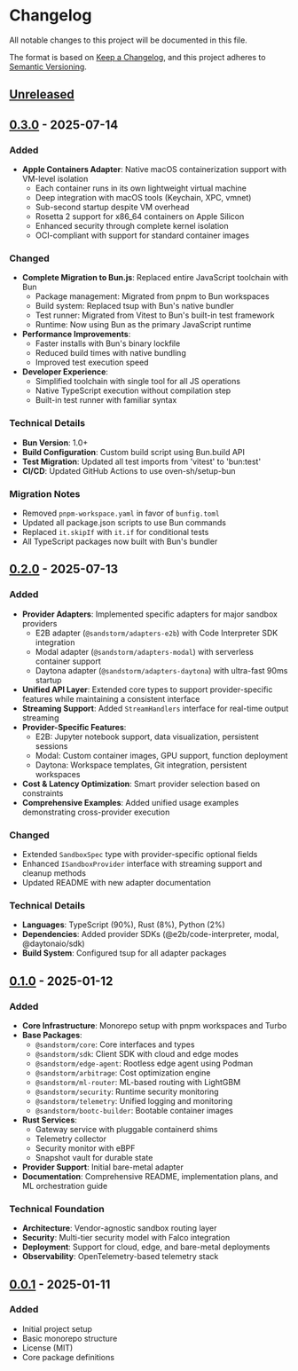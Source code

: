 # Changelog

All notable changes to this project will be documented in this file.

The format is based on [Keep a Changelog](https://keepachangelog.com/en/1.0.0/),
and this project adheres to [Semantic Versioning](https://semver.org/spec/v2.0.0.html).

## [Unreleased]

## [0.3.0] - 2025-07-14

### Added
- **Apple Containers Adapter**: Native macOS containerization support with VM-level isolation
  - Each container runs in its own lightweight virtual machine
  - Deep integration with macOS tools (Keychain, XPC, vmnet)
  - Sub-second startup despite VM overhead
  - Rosetta 2 support for x86_64 containers on Apple Silicon
  - Enhanced security through complete kernel isolation
  - OCI-compliant with support for standard container images

### Changed
- **Complete Migration to Bun.js**: Replaced entire JavaScript toolchain with Bun
  - Package management: Migrated from pnpm to Bun workspaces
  - Build system: Replaced tsup with Bun's native bundler
  - Test runner: Migrated from Vitest to Bun's built-in test framework
  - Runtime: Now using Bun as the primary JavaScript runtime
- **Performance Improvements**: 
  - Faster installs with Bun's binary lockfile
  - Reduced build times with native bundling
  - Improved test execution speed
- **Developer Experience**:
  - Simplified toolchain with single tool for all JS operations
  - Native TypeScript execution without compilation step
  - Built-in test runner with familiar syntax

### Technical Details
- **Bun Version**: 1.0+
- **Build Configuration**: Custom build script using Bun.build API
- **Test Migration**: Updated all test imports from 'vitest' to 'bun:test'
- **CI/CD**: Updated GitHub Actions to use oven-sh/setup-bun

### Migration Notes
- Removed `pnpm-workspace.yaml` in favor of `bunfig.toml`
- Updated all package.json scripts to use Bun commands
- Replaced `it.skipIf` with `it.if` for conditional tests
- All TypeScript packages now built with Bun's bundler

## [0.2.0] - 2025-07-13

### Added
- **Provider Adapters**: Implemented specific adapters for major sandbox providers
  - E2B adapter (`@sandstorm/adapters-e2b`) with Code Interpreter SDK integration
  - Modal adapter (`@sandstorm/adapters-modal`) with serverless container support
  - Daytona adapter (`@sandstorm/adapters-daytona`) with ultra-fast 90ms startup
- **Unified API Layer**: Extended core types to support provider-specific features while maintaining a consistent interface
- **Streaming Support**: Added `StreamHandlers` interface for real-time output streaming
- **Provider-Specific Features**:
  - E2B: Jupyter notebook support, data visualization, persistent sessions
  - Modal: Custom container images, GPU support, function deployment
  - Daytona: Workspace templates, Git integration, persistent workspaces
- **Cost & Latency Optimization**: Smart provider selection based on constraints
- **Comprehensive Examples**: Added unified usage examples demonstrating cross-provider execution

### Changed
- Extended `SandboxSpec` type with provider-specific optional fields
- Enhanced `ISandboxProvider` interface with streaming support and cleanup methods
- Updated README with new adapter documentation

### Technical Details
- **Languages**: TypeScript (90%), Rust (8%), Python (2%)
- **Dependencies**: Added provider SDKs (@e2b/code-interpreter, modal, @daytonaio/sdk)
- **Build System**: Configured tsup for all adapter packages

## [0.1.0] - 2025-01-12

### Added
- **Core Infrastructure**: Monorepo setup with pnpm workspaces and Turbo
- **Base Packages**:
  - `@sandstorm/core`: Core interfaces and types
  - `@sandstorm/sdk`: Client SDK with cloud and edge modes
  - `@sandstorm/edge-agent`: Rootless edge agent using Podman
  - `@sandstorm/arbitrage`: Cost optimization engine
  - `@sandstorm/ml-router`: ML-based routing with LightGBM
  - `@sandstorm/security`: Runtime security monitoring
  - `@sandstorm/telemetry`: Unified logging and monitoring
  - `@sandstorm/bootc-builder`: Bootable container images
- **Rust Services**:
  - Gateway service with pluggable containerd shims
  - Telemetry collector
  - Security monitor with eBPF
  - Snapshot vault for durable state
- **Provider Support**: Initial bare-metal adapter
- **Documentation**: Comprehensive README, implementation plans, and ML orchestration guide

### Technical Foundation
- **Architecture**: Vendor-agnostic sandbox routing layer
- **Security**: Multi-tier security model with Falco integration
- **Deployment**: Support for cloud, edge, and bare-metal deployments
- **Observability**: OpenTelemetry-based telemetry stack

## [0.0.1] - 2025-01-11

### Added
- Initial project setup
- Basic monorepo structure
- License (MIT)
- Core package definitions

[Unreleased]: https://github.com/sandstorm/sandstorm/compare/v0.3.0...HEAD
[0.3.0]: https://github.com/sandstorm/sandstorm/compare/v0.2.0...v0.3.0
[0.2.0]: https://github.com/sandstorm/sandstorm/compare/v0.1.0...v0.2.0
[0.1.0]: https://github.com/sandstorm/sandstorm/compare/v0.0.1...v0.1.0
[0.0.1]: https://github.com/sandstorm/sandstorm/releases/tag/v0.0.1